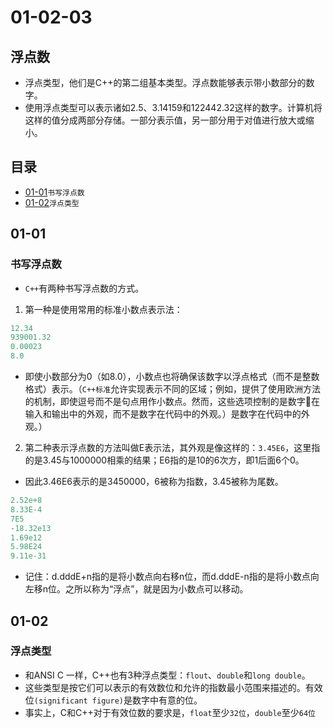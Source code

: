 # 01-02-03
## 浮点数

* 浮点类型，他们是C++的第二组基本类型。浮点数能够表示带小数部分的数字。
* 使用浮点类型可以表示诸如2.5、3.14159和122442.32这样的数字。计算机将这样的值分成两部分存储。一部分表示值，另一部分用于对值进行放大或缩小。

## 目录
* [01-01](https://github.com/TYRMars/AlgorithmLearn/tree/master/CppLearn/01-02-03#01-01)`书写浮点数`
* [01-02](https://github.com/TYRMars/AlgorithmLearn/tree/master/CppLearn/01-02-03#01-02)`浮点类型`

## 01-01
### 书写浮点数

* `C++`有两种书写浮点数的方式。
1. 第一种是使用常用的标准小数点表示法：

```Cpp
12.34
939001.32
0.00023
8.0
```

  - 即使小数部分为0（如8.0），小数点也将确保该数字以浮点格式（而不是整数格式）表示。（`C++标准`允许实现表示不同的区域；例如，提供了使用欧洲方法的机制，即使逗号而不是句点用作小数点。然而，这些选项控制的是数字🔢在输入和输出中的外观，而不是数字在代码中的外观。）是数字在代码中的外观。）

2. 第二种表示浮点数的方法叫做E表示法，其外观是像这样的：`3.45E6`，这里指的是3.45与1000000相乘的结果；E6指的是10的6次方，即1后面6个0。
  - 因此3.46E6表示的是3450000，6被称为指数，3.45被称为尾数。

```Cpp
2.52e+8
8.33E-4
7E5
-18.32e13
1.69e12
5.98E24
9.11e-31
```

  - 记住：d.dddE+n指的是将小数点向右移n位，而d.dddE-n指的是将小数点向左移n位。之所以称为“浮点”，就是因为小数点可以移动。

## 01-02
### 浮点类型

* 和ANSI C 一样，C++也有3种浮点类型：`flout`、`double`和`long double`。
* 这些类型是按它们可以表示的有效数位和允许的指数最小范围来描述的。有效位`(significant figure)`是数字中有意的位。
* 事实上，C和C++对于有效位数的要求是，`float`至少`32位`，`double`至少`64位`
